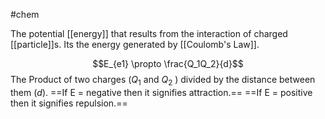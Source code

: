 #chem 

The potential [[energy]] that results from the interaction of charged [[particle]]s. Its the energy generated by [[Coulomb's Law]].

$$E_{e1} \propto \frac{Q_1Q_2}{d}$$ The Product of two charges ($Q_1$ and $Q_2$ ) divided by the distance between them ($d$).
==If E = negative then it signifies attraction.==
==If E = positive then it signifies repulsion.==


